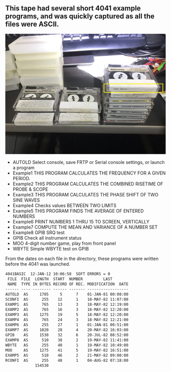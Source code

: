 This tape had several short 4041 example programs, and was quickly captured as all the files were ASCII.
-------------
![4041 BASIC examples tape](./4041%20BASIC%20examples%20tape.jpg)

* AUTOLD	   Select console, save FRTP or Serial console settings, or launch a program
* Example1   THIS PROGRAM CALCULATES THE FREQUENCY FOR A GIVEN PERIOD.
* Example2   THIS PROGRAM CALCULATES THE COMBINED RISETIME OF PROBE & SCOPE
* Example3   THIS PROGRAM CALCULATES THE PHASE SHIFT OF TWO SINE WAVES
* Example4   Checks values BETWEEN TWO LIMITS
* Example5   THIS PROGRAM FINDS THE AVERAGE OF ENTERED NUMBERS
* Example6   PRINT NUMBERS 1 THRU 15 TO SCREEN, VERTICALLY
* Example7   COMPUTE THE MEAN AND VARIANCE OF A NUMBER SET
* Example8   GPIB SRQ test
* GPIB 	     Check all instrument status
* MOO		     4-digit number game, play from front panel
* WBYTE	     Simple WBYTE test on GPIB

From the dates on each file in the directory, these programs were written before the 4041 was launched.

```Assembly
4041BASIC  12-JAN-12 10:06:58  SOFT ERRORS = 0        
 FILE  FILE  LENGTH  START  NUMBER         LAST       
 NAME  TYPE IN BYTES RECORD OF REC. MODIFICATION  DATE
------ ---- -------- ------ ------- ------------------
AUTOLD  AS     1785     5      7    01-JAN-81 00:08:00
SCONFI  AS      255    12      1    18-MAY-82 11:07:00
EXAMP1  AS      765    13      3    18-MAY-82 12:19:00
EXAMP2  AS      765    16      3    18-MAY-82 12:20:00
EXAMP3  AS     1275    19      5    18-MAY-82 12:20:00
EXAMP4  AS      765    24      3    18-MAY-82 12:21:00
EXAMP6  AS      255    27      1    01-JAN-81 00:51:00
EXAMP7  AS     1020    28      4    20-MAY-82 16:03:00
GPIB    AS     1530    32      6    20-JUL-82 08:52:00
EXAMP8  AS      510    38      2    19-MAY-82 11:41:00
WBYTE   AS      255    40      1    19-MAY-82 10:49:00
MOO     AS     1275    41      5    19-MAY-82 16:51:00
EXAMP5  AS      510    46      2    21-MAY-82 09:00:00
RCONFI  AS      255    48      1    04-AUG-82 07:18:00
             154530                                   
```
